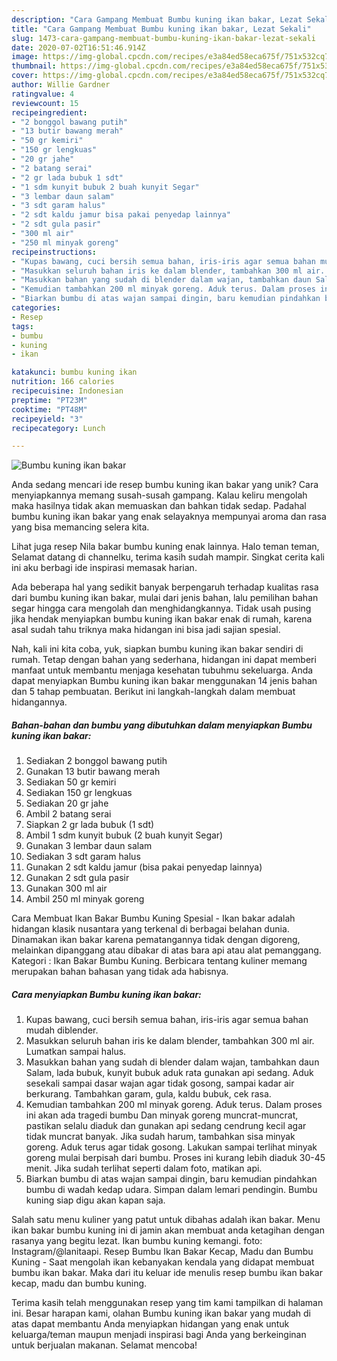 ```yaml
---
description: "Cara Gampang Membuat Bumbu kuning ikan bakar, Lezat Sekali"
title: "Cara Gampang Membuat Bumbu kuning ikan bakar, Lezat Sekali"
slug: 1473-cara-gampang-membuat-bumbu-kuning-ikan-bakar-lezat-sekali
date: 2020-07-02T16:51:46.914Z
image: https://img-global.cpcdn.com/recipes/e3a84ed58eca675f/751x532cq70/bumbu-kuning-ikan-bakar-foto-resep-utama.jpg
thumbnail: https://img-global.cpcdn.com/recipes/e3a84ed58eca675f/751x532cq70/bumbu-kuning-ikan-bakar-foto-resep-utama.jpg
cover: https://img-global.cpcdn.com/recipes/e3a84ed58eca675f/751x532cq70/bumbu-kuning-ikan-bakar-foto-resep-utama.jpg
author: Willie Gardner
ratingvalue: 4
reviewcount: 15
recipeingredient:
- "2 bonggol bawang putih"
- "13 butir bawang merah"
- "50 gr kemiri"
- "150 gr lengkuas"
- "20 gr jahe"
- "2 batang serai"
- "2 gr lada bubuk 1 sdt"
- "1 sdm kunyit bubuk 2 buah kunyit Segar"
- "3 lembar daun salam"
- "3 sdt garam halus"
- "2 sdt kaldu jamur bisa pakai penyedap lainnya"
- "2 sdt gula pasir"
- "300 ml air"
- "250 ml minyak goreng"
recipeinstructions:
- "Kupas bawang, cuci bersih semua bahan, iris-iris agar semua bahan mudah diblender."
- "Masukkan seluruh bahan iris ke dalam blender, tambahkan 300 ml air. Lumatkan sampai halus."
- "Masukkan bahan yang sudah di blender dalam wajan, tambahkan daun Salam, lada bubuk, kunyit bubuk aduk rata gunakan api sedang. Aduk sesekali sampai dasar wajan agar tidak gosong, sampai kadar air berkurang. Tambahkan garam, gula, kaldu bubuk, cek rasa."
- "Kemudian tambahkan 200 ml minyak goreng. Aduk terus. Dalam proses ini akan ada tragedi bumbu Dan minyak goreng muncrat-muncrat, pastikan selalu diaduk dan gunakan api sedang cendrung kecil agar tidak muncrat banyak. Jika sudah harum, tambahkan sisa minyak goreng. Aduk terus agar tidak gosong. Lakukan sampai terlihat minyak goreng mulai berpisah dari bumbu. Proses ini kurang lebih diaduk 30-45 menit. Jika sudah terlihat seperti dalam foto, matikan api."
- "Biarkan bumbu di atas wajan sampai dingin, baru kemudian pindahkan bumbu di wadah kedap udara. Simpan dalam lemari pendingin. Bumbu kuning siap digu akan kapan saja."
categories:
- Resep
tags:
- bumbu
- kuning
- ikan

katakunci: bumbu kuning ikan 
nutrition: 166 calories
recipecuisine: Indonesian
preptime: "PT23M"
cooktime: "PT48M"
recipeyield: "3"
recipecategory: Lunch

---
```



![Bumbu kuning ikan bakar](https://img-global.cpcdn.com/recipes/e3a84ed58eca675f/751x532cq70/bumbu-kuning-ikan-bakar-foto-resep-utama.jpg)

Anda sedang mencari ide resep bumbu kuning ikan bakar yang unik? Cara menyiapkannya memang susah-susah gampang. Kalau keliru mengolah maka hasilnya tidak akan memuaskan dan bahkan tidak sedap. Padahal bumbu kuning ikan bakar yang enak selayaknya mempunyai aroma dan rasa yang bisa memancing selera kita.

Lihat juga resep Nila bakar bumbu kuning enak lainnya. Halo teman teman, Selamat datang di channelku, terima kasih sudah mampir. Singkat cerita kali ini aku berbagi ide inspirasi memasak harian.

Ada beberapa hal yang sedikit banyak berpengaruh terhadap kualitas rasa dari bumbu kuning ikan bakar, mulai dari jenis bahan, lalu pemilihan bahan segar hingga cara mengolah dan menghidangkannya. Tidak usah pusing jika hendak menyiapkan bumbu kuning ikan bakar enak di rumah, karena asal sudah tahu triknya maka hidangan ini bisa jadi sajian spesial.


Nah, kali ini kita coba, yuk, siapkan bumbu kuning ikan bakar sendiri di rumah. Tetap dengan bahan yang sederhana, hidangan ini dapat memberi manfaat untuk membantu menjaga kesehatan tubuhmu sekeluarga. Anda dapat menyiapkan Bumbu kuning ikan bakar menggunakan 14 jenis bahan dan 5 tahap pembuatan. Berikut ini langkah-langkah dalam membuat hidangannya.

<!--inarticleads1-->

##### Bahan-bahan dan bumbu yang dibutuhkan dalam menyiapkan Bumbu kuning ikan bakar:

1. Sediakan 2 bonggol bawang putih
1. Gunakan 13 butir bawang merah
1. Sediakan 50 gr kemiri
1. Sediakan 150 gr lengkuas
1. Sediakan 20 gr jahe
1. Ambil 2 batang serai
1. Siapkan 2 gr lada bubuk (1 sdt)
1. Ambil 1 sdm kunyit bubuk (2 buah kunyit Segar)
1. Gunakan 3 lembar daun salam
1. Sediakan 3 sdt garam halus
1. Gunakan 2 sdt kaldu jamur (bisa pakai penyedap lainnya)
1. Gunakan 2 sdt gula pasir
1. Gunakan 300 ml air
1. Ambil 250 ml minyak goreng


Cara Membuat Ikan Bakar Bumbu Kuning Spesial - Ikan bakar adalah hidangan klasik nusantara yang terkenal di berbagai belahan dunia. Dinamakan ikan bakar karena pematangannya tidak dengan digoreng, melainkan dipanggang atau dibakar di atas bara api atau alat pemanggang. Kategori : Ikan Bakar Bumbu Kuning. Berbicara tentang kuliner memang merupakan bahan bahasan yang tidak ada habisnya. 

<!--inarticleads2-->

##### Cara menyiapkan Bumbu kuning ikan bakar:

1. Kupas bawang, cuci bersih semua bahan, iris-iris agar semua bahan mudah diblender.
1. Masukkan seluruh bahan iris ke dalam blender, tambahkan 300 ml air. Lumatkan sampai halus.
1. Masukkan bahan yang sudah di blender dalam wajan, tambahkan daun Salam, lada bubuk, kunyit bubuk aduk rata gunakan api sedang. Aduk sesekali sampai dasar wajan agar tidak gosong, sampai kadar air berkurang. Tambahkan garam, gula, kaldu bubuk, cek rasa.
1. Kemudian tambahkan 200 ml minyak goreng. Aduk terus. Dalam proses ini akan ada tragedi bumbu Dan minyak goreng muncrat-muncrat, pastikan selalu diaduk dan gunakan api sedang cendrung kecil agar tidak muncrat banyak. Jika sudah harum, tambahkan sisa minyak goreng. Aduk terus agar tidak gosong. Lakukan sampai terlihat minyak goreng mulai berpisah dari bumbu. Proses ini kurang lebih diaduk 30-45 menit. Jika sudah terlihat seperti dalam foto, matikan api.
1. Biarkan bumbu di atas wajan sampai dingin, baru kemudian pindahkan bumbu di wadah kedap udara. Simpan dalam lemari pendingin. Bumbu kuning siap digu akan kapan saja.


Salah satu menu kuliner yang patut untuk dibahas adalah ikan bakar. Menu ikan bakar bumbu kuning ini di jamin akan membuat anda ketagihan dengan rasanya yang begitu lezat. Ikan bumbu kuning kemangi. foto: Instagram/@lanitaapi. Resep Bumbu Ikan Bakar Kecap, Madu dan Bumbu Kuning - Saat mengolah ikan kebanyakan kendala yang didapat membuat bumbu ikan bakar. Maka dari itu keluar ide menulis resep bumbu ikan bakar kecap, madu dan bumbu kuning. 

Terima kasih telah menggunakan resep yang tim kami tampilkan di halaman ini. Besar harapan kami, olahan Bumbu kuning ikan bakar yang mudah di atas dapat membantu Anda menyiapkan hidangan yang enak untuk keluarga/teman maupun menjadi inspirasi bagi Anda yang berkeinginan untuk berjualan makanan. Selamat mencoba!
